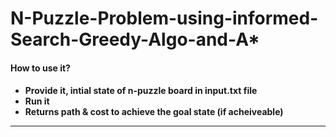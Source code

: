 # N-Puzzle-Problem-using-informed-Search-Greedy-Algo-and-A*

<h4> How to use it? <h4>
  <ul>
    <li> Provide it, intial state of n-puzzle board in input.txt file</li>
    <li> Run it </li>
    <li> Returns path & cost to achieve the goal state (if acheiveable) </li>
  </ul>
 
  ----
      
